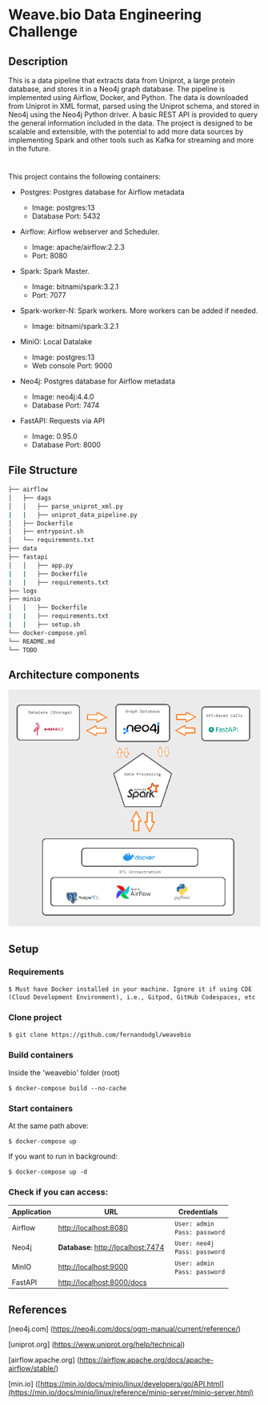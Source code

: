 
# Weave.bio Data Engineering Challenge



## Description

This is a data pipeline that extracts data from Uniprot, a large protein database, and stores it in a Neo4j graph database. The pipeline is implemented using Airflow, Docker, and Python. The data is downloaded from Uniprot in XML format, parsed using the Uniprot schema, and stored in Neo4j using the Neo4j Python driver. A basic REST API is provided to query the general information included in the data. The project is designed to be scalable and extensible, with the potential to add more data sources by implementing Spark and other tools such as Kafka for streaming and more in the future.

#

This project contains the following containers:

* Postgres: Postgres database for Airflow metadata 
    * Image: postgres:13
    * Database Port: 5432

* Airflow: Airflow webserver and Scheduler.
    * Image: apache/airflow:2.2.3
    * Port: 8080

* Spark: Spark Master.
    * Image: bitnami/spark:3.2.1
    * Port: 7077

* Spark-worker-N: Spark workers. More workers can be added if needed.
    * Image: bitnami/spark:3.2.1
    
* MiniO: Local Datalake
    * Image: postgres:13
    * Web console Port: 9000

* Neo4j: Postgres database for Airflow metadata 
    * Image: neo4j:4.4.0
    * Database Port: 7474

* FastAPI: Requests via API
    * Image: 0.95.0
    * Database Port: 8000

## File Structure

```bash
├── airflow
│   ├── dags
│   │   ├── parse_uniprot_xml.py
|   |   ├── uniprot_data_pipeline.py
│   ├── Dockerfile
│   ├── entrypoint.sh
│   └── requirements.txt
├── data
├── fastapi
│   │   ├── app.py
|   |   ├── Dockerfile
|   |   ├── requirements.txt
├── logs
├── minio
│   │   ├── Dockerfile
|   |   ├── requirements.txt
|   |   ├── setup.sh
└── docker-compose.yml
└── README.md
└── TODO
```

## Architecture components

![Screenshot](architecture_small.png)

## Setup

### Requirements
    
    $ Must have Docker installed in your machine. Ignore it if using CDE (Cloud Development Environment), i.e., Gitpod, GitHub Codespaces, etc

### Clone project

    $ git clone https://github.com/fernandodgl/weavebio

### Build containers

Inside the 'weavebio' folder (root)

    $ docker-compose build --no-cache

### Start containers

At the same path above:

    $ docker-compose up

If you want to run in background:

    $ docker-compose up -d

### Check if you can access:

|        Application        |URL                          |Credentials                         |
|----------------|-------------------------------|-----------------------------|
|Airflow| [http://localhost:8080](http://localhost:8080) | ``` User: admin``` <br> ``` Pass: password``` |         |
|Neo4j| **Database:** [http://localhost:7474](http://localhost:7474) | ``` User: neo4j``` <br> ``` Pass: password``` |         |
|MinIO| [http://localhost:9000](http://localhost:9000) | ``` User: admin``` <br> ``` Pass: password``` |           |
|FastAPI | [http://localhost:8000/docs](http://localhost:8000/docs)|  |         |
  

## References

[neo4j.com] (https://neo4j.com/docs/ogm-manual/current/reference/)

[uniprot.org] (https://www.uniprot.org/help/technical)

[airflow.apache.org] (https://airflow.apache.org/docs/apache-airflow/stable/)

[min.io] ([https://min.io/docs/minio/linux/developers/go/API.html](https://min.io/docs/minio/linux/reference/minio-server/minio-server.html)

